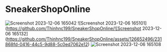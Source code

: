 # SneakerShopOnline

![Screenshot 2023-12-06 165042](https://github.com/Thinhnc199/SneakerShopOnline/assets/126652496/b30abf0f-c915-40a2-a5c3-275e500ebf9d)
![Screenshot 2023-12-06 165101](https://github.com/Thinhnc199/SneakerShopOnline/![Screenshot 2023-12-06 165132](https://github.com/Thinhnc199/SneakerShopOnline/assets/126652496/231868fd-0416-44c5-9d88-5c0ed7062e12)
![Screenshot 2023-12-06 165108](https://github.com/Thinhnc199/SneakerShopOnline/assets/126652496/eb60a898-0cd3-4f52-808e-75f9cdee26c7)
